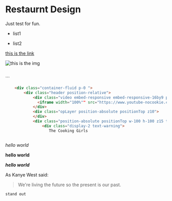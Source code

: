 # Restaurnt Design

Just test for fun.

- list1

- list2

[this is the link]()

![this is the img](https://cdn5.vectorstock.com/i/1000x1000/92/74/food-chopsticks-isolated-vector-15519274.jpg)

<br>
```<br>

```html
    <div class="container-fluid p-0 ">
        <div class="header position-relative">
            <div class="video embed-responsive embed-responsive-16by9 position-absolute positionTop z1">
              <iframe width="100%"" src="https://www.youtube-nocookie.com/embed/fhkE3e7lT_g?controls=0&amp;start=125&autoplay=1" frameborder="0" allow="accelerometer;encrypted-media; gyroscope; picture-in-picture" allowfullscreen></iframe>
            </div>
            <div class="opLayer position-absolute positionTop z10">
            </div>
            <div class="position-absolute positionTop w-100 h-100 z15 text-white d-flex flex-column align-items-center justify-content-center">
                <div class="display-2 text-warning">
                   The Cooking Girls



```

*hello world*

**hello world**

**_hello world_**


As Kanye West said:

> We're living the future so
> the present is our past.

`stand out`
